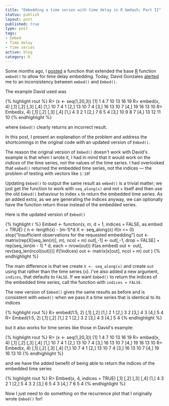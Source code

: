 ```yaml
--- 
title: "Embedding a time series with time delay in R &mdash; Part II"
status: publish
layout: post
published: true
type: post
tags: 
- Embed
- Time delay
- Time series
active: blog
category: R
---
```


Some months ago, I [posted](http://www.fromthebottomoftheheap.net/2011/01/21/embedding-a-time-series-with-time-delay-in-r/) a function that extended the base [R](http://www.r-project.org 'R Website') function `embed()` to allow for time delay embedding. Today, David Gonzales [alerted](http://www.fromthebottomoftheheap.net/2011/01/21/embedding-a-time-series-with-time-delay-in-r/#comment-870452698) me to an inconsistency between `embed()` and `Embed()`.

The example David used was

{% highlight rout %}
R> (x <- seq(1,20,3))
[1]  1  4  7 10 13 16 19
R> embed(x, 4)
     [,1] [,2] [,3] [,4]
[1,]   10    7    4    1
[2,]   13   10    7    4
[3,]   16   13   10    7
[4,]   19   16   13   10
R> Embed(x, 4)
     [,1] [,2] [,3] [,4]
[1,]    4    3    2    1
[2,]    7    6    5    4
[3,]   10    9    8    7
[4,]   13   12   11   10
{% endhighlight %}

where `Embed()` clearly returns an incorrect result.

In this post, I present an explanation of the problem and address the shortcomings in the original code with an updated version of `Embed()`.

The reason the original version of `Embed()` doesn't work with David's example is that when I wrote it, I had in mind that it would work on the *indices* of the time series, not the values of the time series. I had overlooked that `embed()` returned the embedded time series, not the indices &mdash; the problem of testing with
vectors like `1:10`!

Updating `Embed()` to output the same result as `embed()` is a trivial matter; we just get the function to work with `seq_along(x)` and not `x` itself and then use the old `Embed()` behaviour to index `x` to return the embedded time series. As an added extra, as we are generating the indices anyway, we can optionally have the function return those instead of the embedded series.

Here is the updated version of `Embed()`

{% highlight r %}
Embed <- function(x, m, d = 1, indices = FALSE, as.embed = TRUE) {
    n <- length(x) - (m-1)*d
    X <- seq_along(x)
    if(n <= 0)
        stop("Insufficient observations for the requested embedding")
    out <- matrix(rep(X[seq_len(n)], m), ncol = m)
    out[,-1] <- out[,-1, drop = FALSE] +
        rep(seq_len(m - 1) * d, each = nrow(out))
    if(as.embed)
        out <- out[, rev(seq_len(ncol(out)))]
    if(!indices)
        out <- matrix(x[out], ncol = m)
    out
}
{% endhighlight %}

The main difference is that we create `X <- seq_along(x)` and create `out` using that rather than the time series (`x`). I've also added a new argument, `indices`, that defaults to `FALSE`. If we want `Embed()` to return the indices of the embedded time series, call the function with `indices = FALSE`.

The new version of `Embed()` gives the same results as before and is consistent with `embed()` when we pass it a time series that is identical to its indices

{% highlight rout %}
R> embed(1:5, 2)
     [,1] [,2]
[1,]    2    1
[2,]    3    2
[3,]    4    3
[4,]    5    4
R> Embed(1:5, 2)
     [,1] [,2]
[1,]    2    1
[2,]    3    2
[3,]    4    3
[4,]    5    4
{% endhighlight %}

but it also works for time series like those in David's example:

{% highlight rout %}
R> (x <- seq(1,20,3))
[1]  1  4  7 10 13 16 19
R> embed(x, 4)
     [,1] [,2] [,3] [,4]
[1,]   10    7    4    1
[2,]   13   10    7    4
[3,]   16   13   10    7
[4,]   19   16   13   10
R> Embed(x, 4)
     [,1] [,2] [,3] [,4]
[1,]   10    7    4    1
[2,]   13   10    7    4
[3,]   16   13   10    7
[4,]   19   16   13   10
{% endhighlight %}

and we have the added benefit of being able to return the indices of the embedded time series

{% highlight rout %}
R> Embed(x, 4, indices = TRUE)
     [,1] [,2] [,3] [,4]
[1,]    4    3    2    1
[2,]    5    4    3    2
[3,]    6    5    4    3
[4,]    7    6    5    4
{% endhighlight %}

Now I just need to do something on the recurrence plot that I originally wrote `Embed()` for!
